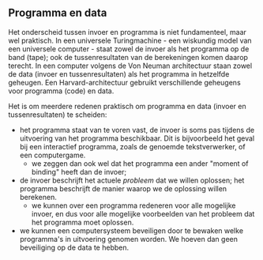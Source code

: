 ## Programma en data

Het onderscheid tussen invoer en programma is niet fundamenteel, maar wel praktisch. In een universele Turingmachine - een wiskundig model van een universele computer - staat zowel de invoer als het programma op de band (tape); ook de tussenresultaten van de berekeningen komen daarop terecht. In een computer volgens de Von Neuman architectuur staan zowel de data (invoer en tussenresultaten) als het programma in hetzelfde geheugen. Een Harvard-architectuur gebruikt verschillende geheugens voor programma (code) en data.

Het is om meerdere redenen praktisch om programma en data (invoer en tussenresultaten) te scheiden:

* het programma staat van te voren vast, de invoer is soms pas tijdens de uitvoering van het programma beschikbaar. Dit is bijvoorbeeld het geval bij een interactief programma, zoals de genoemde tekstverwerker, of een computergame.
    * we zeggen dan ook wel dat het programma een ander "moment of binding" heeft dan de invoer;
* de invoer beschrijft het actuele *probleem* dat we willen oplossen; het programma beschrijft  de manier waarop we de oplossing willen berekenen.
    * we kunnen over een programma redeneren voor alle mogelijke invoer, en dus voor alle mogelijke voorbeelden van het probleem dat het programma moet oplossen.
* we kunnen een computersysteem beveiligen door te bewaken welke programma's in uitvoering genomen worden. We hoeven dan geen beveiliging op de data te hebben.
